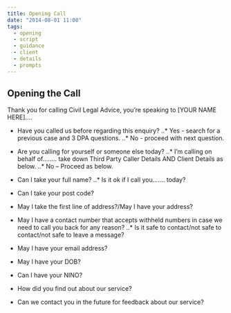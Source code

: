 ```yaml
---
title: Opening Call
date: "2014-08-01 11:00"
tags:
  - opening
  - script
  - guidance
  - client
  - details
  - prompts
---
```


## Opening the Call

Thank you for calling Civil Legal Advice, you’re speaking to [YOUR NAME HERE]….
*	Have you called us before regarding this enquiry?
..*	Yes - search for a previous case and 3 DPA questions.
..*	No  - proceed with next question.

*	Are you calling for yourself or someone else today?
..*	I’m calling on behalf of…….. take down Third Party Caller Details AND Client Details as below.
..*	No – Proceed as below.

*	Can I take your full name?
..*	Is it ok if I call you……. today?

*	Can I take your post code?
* May I take the first line of address?/May I have your address?

*	May I have a contact number that accepts withheld numbers in case we need to call you back for any reason?
..*	Is it safe to contact/not safe to contact/not safe to leave a message?
*	May I have your email address?
*	May I have your DOB?
*	Can I have your NINO?

*	How did you find out about our service?
*	Can we contact you in the future for feedback about our service?
